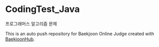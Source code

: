 # CodingTest_Java
프로그래머스 알고리즘 문제


This is an auto push repository for Baekjoon Online Judge created with [BaekjoonHub](https://github.com/BaekjoonHub/BaekjoonHub).
